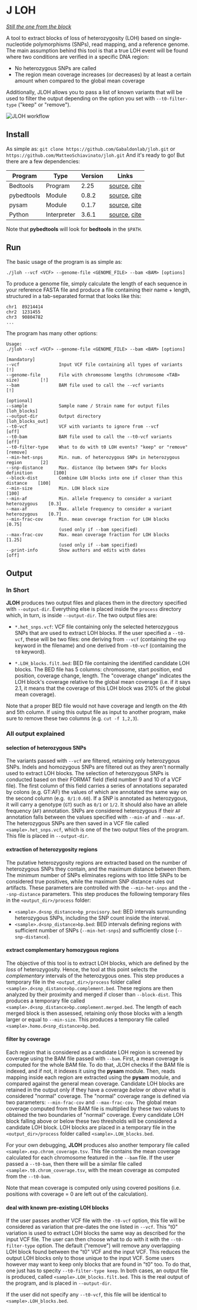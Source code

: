 # J LOH

*[Still the one from the block](https://www.youtube.com/watch?v=dly6p4Fu5TE)*

A tool to extract blocks of loss of heterozygosity (LOH) based on single-nucleotide polymorphisms (SNPs), read mapping, and a reference genome. The main assumption behind this tool is that a true LOH event will be found where two conditions are verified in a specific DNA region:

- No heterozygous SNPs are called
- The region mean coverage increases (or decreases) by at least a certain amount when compared to the global mean coverage

Additionally, JLOH allows you to pass a list of known variants that will be used to filter the output depending on the option you set with `--t0-filter-type` ("keep" or "remove").

![JLOH workflow](images/workflow.png)

## Install

As simple as: `git clone https://github.com/Gabaldonlab/jloh.git` or `https://github.com/MatteoSchiavinato/jloh.git`
And it's ready to go! But there are a few dependencies:

| Program     | Type        | Version | Links      |
|-------------|-------------|---------|------------|
| Bedtools    | Program     | 2.25    | [source](https://bedtools.readthedocs.io/en/latest/), [cite](https://doi.org/10.1093/bioinformatics/btq033) |
| pybedtools  | Module      | 0.8.2   | [source](https://daler.github.io/pybedtools/main.html), [cite](https://doi.org/10.1093/bioinformatics/btr539) |
| pysam       | Module      | 0.1.7   | [source](https://pypi.org/project/pysam/), [cite](https://github.com/pysam-developers/pysam) |
| Python      | Interpreter | 3.6.1   | [source](https://www.python.org/downloads/release/python-397/), [cite](http://citebay.com/how-to-cite/python/) |

Note that **pybedtools** will look for **bedtools** in the `$PATH`.

## Run

The basic usage of the program is as simple as:

```
./jloh --vcf <VCF> --genome-file <GENOME_FILE> --bam <BAM> [options]
```

To produce a genome file, simply calculate the length of each sequence in your reference FASTA file and produce a file containing their name + length, structured in a tab-separated format that looks like this:

```
chr1  89214414
chr2  1231455
chr3  90804782
...
```

The program has many other options:

```
Usage:
./jloh --vcf <VCF> --genome-file <GENOME_FILE> --bam <BAM> [options]

[mandatory]
--vcf               Input VCF file containing all types of variants             [!]
--genome-file       File with chromosome lengths (chromosome <TAB> size)        [!]
--bam               BAM file used to call the --vcf variants                    [!]

[optional]
--sample            Sample name / Strain name for output files                  [loh_blocks]
--output-dir        Output directory                                            [loh_blocks_out]
--t0-vcf            VCF with variants to ignore from --vcf                      [off]
--t0-bam            BAM file used to call the --t0-vcf variants                 [off]
--t0-filter-type    What to do with t0 LOH events? "keep" or "remove"           [remove]
--min-het-snps      Min. num. of heterozygous SNPs in heterozygous region       [2]
--snp-distance      Max. distance (bp between SNPs for blocks definition        [100]
--block-dist        Combine LOH blocks into one if closer than this distance    [100]
--min-size          Min. LOH block size                                         [100]
--min-af            Min. allele frequency to consider a variant heterozygous    [0.3]
--max-af            Max. allele frequency to consider a variant heterozygous    [0.7]
--min-frac-cov      Min. mean coverage fraction for LOH blocks                  [0.75]
                    (used only if --bam specified)
--max-frac-cov      Max. mean coverage fraction for LOH blocks                  [1.25]
                    (used only if --bam specified)
--print-info        Show authors and edits with dates                           [off]
```

## Output

### In Short

**JLOH** produces two output files and places them in the directory specified with `--output-dir`. Everything else is placed inside the `process` directory which, in turn, is inside `--output-dir`. The two output files are:

- `*.het_snps.vcf`: VCF file containing only the selected heterozygous SNPs that are used to extract LOH blocks. If the user specified a `--t0-vcf`, these will be two files: one deriving from `--vcf` (containing the `exp` keyword in the filename) and one derived from `-t0-vcf` (containing the `t0` keyword).

- `*.LOH_blocks.filt.bed`: BED file containing the identified candidate LOH blocks. The BED file has 5 columns: chromosome, start position, end position, coverage change, length. The "coverage change" indicates the LOH block's coverage relative to the global mean coverage (i.e. if it says 2.1, it means that the coverage of this LOH block was 210% of the global mean coverage).

Note that a proper BED file would not have coverage and length on the 4th and 5th column. If using this output file as input to another program, make sure to remove these two columns (e.g. `cut -f 1,2,3`).

### All output explained

#### selection of heterozygous SNPs

The variants passed with `--vcf` are filtered, retaining only heterozygous SNPs. Indels and homozygous SNPs are filtered out as they aren't normally used to extract LOH blocks. The selection of heterozygous SNPs is conducted based on their FORMAT field (field number 9 and 10 of a VCF file). The first column of this field carries a series of annotations separated by colons (e.g. GT:AF) the values of which are annotated the same way on the second column (e.g.` 0/1:0.60`). If a SNP is annotated as heterozygous, it will carry a genotype (`GT`) such as `0/1` or `1/2`. It should also have an allele frequency (`AF`) annotation. SNPs are considered heterozygous if their `AF` annotation falls between the values specified with `--min-af` and `--max-af`. The heterozygous SNPs are then saved in a VCF file called `<sample>.het_snps.vcf`, which is one of the two output files of the program. This file is placed in `--output-dir`.

#### extraction of heterozygosity regions

The putative heterozygosity regions are extracted based on the number of heterozygous SNPs they contain, and the maximum distance between them. The minimum number of SNPs eliminates regions with too little SNPs to be considered true positives, while the maximum SNP distance rules out artifacts. These parameters are controlled with the `--min-het-snps` and the `--snp-distance` parameters. This step produces the following temporary files in the `<output_dir>/process` folder:

- `<sample>.d<snp_distance>bp_provisory.bed`: BED intervals surrounding heterozygous SNPs, including the SNP count inside the interval.
- `<sample>.d<snp_distance>bp.bed`: BED intervals defining regions with sufficient number of SNPs (`--min-het-snps`) and sufficiently close (`--snp-distance`).

#### extract complementary homozygous regions

The objective of this tool is to extract LOH blocks, which are defined by the *loss* of  heterozygosity. Hence, the tool at this point selects the *complementary* intervals of the heterozygous ones. This step produces a temporary file in the `<output_dir>/process` folder called `<sample>.d<snp_distance>bp.complement.bed`. These regions are then analyzed by their proximity and merged if closer than `--block-dist`. This produces a temporary file called `<sample>.d<snp_distance>bp.complement.merged.bed`. The length of each merged block is then assessed, retaining only those blocks with a length larger or equal to `--min-size`. This produces a temporary file called `<sample>.homo.d<snp_distance>bp.bed`.

#### filter by coverage

Each region that is considered as a candidate LOH region is screened by coverage using the BAM file passed with `--bam`. First, a mean coverage is computed for the whole BAM file. To do that, JLOH checks if the BAM file is indexed, and if not, it indexes it using the **pysam** module. Then, reads mapping inside each region are extracted using the **pysam** module, and compared against the general mean coverage. Candidate LOH blocks are retained in the output only if they have a coverage *below* or *above* what is considered "normal" coverage. The "normal" coverage range is defined via two parameters: `--min-frac-cov` and `--max-frac-cov`. The global mean coverage computed from the BAM file is multiplied by these two values to obtained the two boundaries of "normal" coverage. Every candidate LOH block falling above or below these two thresholds will be considered a candidate LOH block. LOH blocks are placed in a temporary file in the `<output_dir>/process` folder  called `<sample>.LOH_blocks.bed`.

For your own debugging, **JLOH** produces also another temporary file called `<sample>.exp.chrom_coverage.tsv`. This file contains the mean coverage calculated for each chromosome featured in the `--bam` file. If the user passed a `--t0-bam`, then there will be a similar file called `<sample>.t0.chrom_coverage.tsv`, with the mean coverage as computed from the `--t0-bam`. 

Note that mean coverage is computed only using covered positions (i.e. positions with coverage = 0 are left out of the calculation).

#### deal with known pre-existing LOH blocks

If the user passes another VCF file with the `-t0-vcf` option, this file will be considered as variation that pre-dates the one listed in `--vcf`. This "t0" variation is used to extract LOH blocks the same way as described for the input VCF file. The user can then choose what to do with it with the `--t0-filter-type` option. The default ("remove") will remove any overlapping LOH block found between the "t0" VCF and the input VCF. This reduces the output LOH blocks only to those unique to the input VCF. Some users however may want to keep only blocks that are found in "t0" too. To do that, one just has to specity `--t0-filter-type keep`. In both cases, an output file is produced, called `<sample>.LOH_blocks.filt.bed`. This is the real output of the program, and is placed in `--output-dir`.

If the user did not specify any `--t0-vcf`, this file will be identical to `<sample>.LOH_blocks.bed`.

